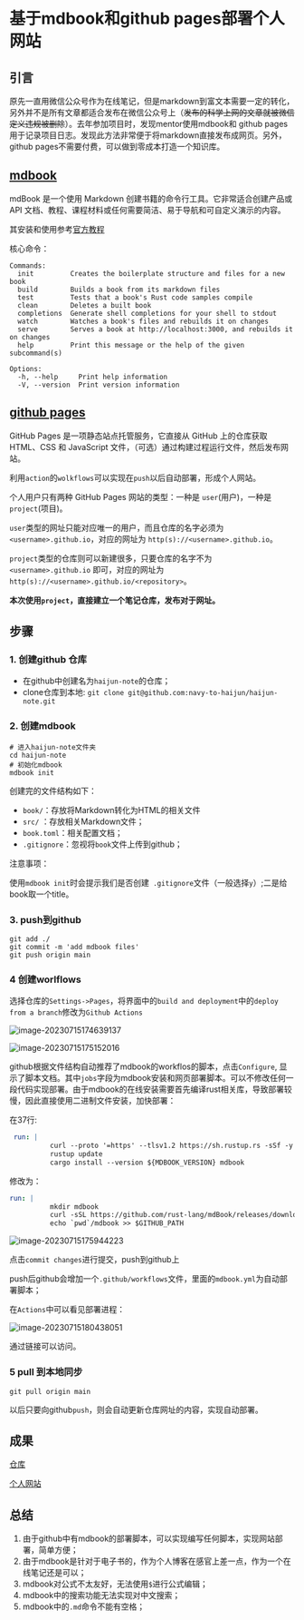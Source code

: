 # 基于mdbook和github pages部署个人网站

## 引言

原先一直用微信公众号作为在线笔记，但是markdown到富文本需要一定的转化，另外并不是所有文章都适合发布在微信公众号上（~~发布的科学上网的文章就被微信定义违规被删除~~）。去年参加项目时，发现mentor使用mdbook和 github pages用于记录项目日志。发现此方法非常便于将markdown直接发布成网页。另外， github pages不需要付费，可以做到零成本打造一个知识库。

## [mdbook](https://github.com/rust-lang/mdBook)

mdBook 是一个使用 Markdown 创建书籍的命令行工具。它非常适合创建产品或 API 文档、教程、课程材料或任何需要简洁、易于导航和可自定义演示的内容。

其安装和使用参考[官方教程](https://rust-lang.github.io/mdBook/index.html)

核心命令：

```she
Commands:
  init         Creates the boilerplate structure and files for a new book        
  build        Builds a book from its markdown files
  test         Tests that a book's Rust code samples compile
  clean        Deletes a built book
  completions  Generate shell completions for your shell to stdout
  watch        Watches a book's files and rebuilds it on changes
  serve        Serves a book at http://localhost:3000, and rebuilds it on changes
  help         Print this message or the help of the given subcommand(s)

Options:
  -h, --help     Print help information
  -V, --version  Print version information
```

## [github pages](https://pages.github.com/)

GitHub Pages 是一项静态站点托管服务，它直接从 GitHub 上的仓库获取 HTML、CSS 和 JavaScript 文件，（可选）通过构建过程运行文件，然后发布网站。

利用`action`的`wolkflows`可以实现在`push`以后自动部署，形成个人网站。

个人用户只有两种 GitHub Pages 网站的类型：一种是 `user`(用户)，一种是`project`(项目)。

`user`类型的网址只能对应唯一的用户，而且仓库的名字必须为 `<username>.github.io`，对应的网址为 `http(s)://<username>.github.io`。

`project`类型的仓库则可以新建很多，只要仓库的名字不为 `<username>.github.io` 即可，对应的网址为 `http(s)://<username>.github.io/<repository>`。

**本次使用`project`，直接建立一个笔记仓库，发布对于网址。**

## 步骤

### 1. 创建github 仓库

* 在github中创建名为`haijun-note`的仓库；
* clone仓库到本地: `git clone git@github.com:navy-to-haijun/haijun-note.git`

### 2. 创建mdbook

```she
# 进入haijun-note文件夹
cd haijun-note
# 初始化mdbook
mdbook init
```

创建完的文件结构如下：

* `book/`：存放将Markdown转化为HTML的相关文件
* `src/` ：存放相关Markdown文件；
* `book.toml`：相关配置文档；
* `.gitignore`：忽视将`book`文件上传到github；

注意事项：

使用`mdbook init`时会提示我们是否创建` .gitignore`文件（一般选择`y`）;二是给book取一个title。

### 3. push到github

```shell
git add ./
git commit -m 'add mdbook files'
git push origin main 
```

### 4 创建worlflows

选择仓库的`Settings->Pages`，将界面中的`build and deployment`中的`deploy from a branch`修改为`Github Actions`

![image-20230715174639137](../picture/基于mdbook和github-pages部署个人网站/image-20230715174639137.png)

![image-20230715175152016](../picture/基于mdbook和github-pages部署个人网站/image-20230715175152016.png)



github根据文件结构自动推荐了mdbook的workflos的脚本，点击`Configure`, 显示了脚本文档。其中`jobs`字段为mdbook安装和网页部署脚本。可以不修改任何一段代码实现部署。由于mdbook的在线安装需要首先编译rust相关库，导致部署较慢，因此直接使用二进制文件安装，加快部署：

在37行:

```yaml
 run: |
          curl --proto '=https' --tlsv1.2 https://sh.rustup.rs -sSf -y | sh
          rustup update
          cargo install --version ${MDBOOK_VERSION} mdbook
```

修改为：

```yaml
run: |
          mkdir mdbook
          curl -sSL https://github.com/rust-lang/mdBook/releases/download/v0.4.31/mdbook-v0.4.31-x86_64-unknown-linux-gnu.tar.gz | tar -xz --directory=./mdbook
          echo `pwd`/mdbook >> $GITHUB_PATH
```

![image-20230715175944223](../picture/基于mdbook和github-pages部署个人网站/image-20230715175944223.png)

点击`commit changes`进行提交，push到github上

push后github会增加一个`.github/workflows`文件，里面的`mdbook.yml`为自动部署脚本；

在`Actions`中可以看见部署进程：

![image-20230715180438051](../picture/基于mdbook和github-pages部署个人网站/image-20230715180438051.png)

通过链接可以访问。

### 5 pull 到本地同步

```shell
git pull origin main
```

以后只要向github`push`，则会自动更新仓库网址的内容，实现自动部署。

## 成果

[仓库](https://github.com/navy-to-haijun/haijun-note)

[个人网站](https://navy-to-haijun.github.io/haijun-note/)

## 总结

1. 由于github中有mdbook的部署脚本，可以实现编写任何脚本，实现网站部署，简单方便；
2. 由于mdbook是针对于电子书的，作为个人博客在感官上差一点，作为一个在线笔记还是可以；
3. mdbook对公式不太友好，无法使用`$`进行公式编辑；
4. mdbook中的搜索功能无法实现对中文搜索；
5. mdbook中的`.md`命令不能有空格；





